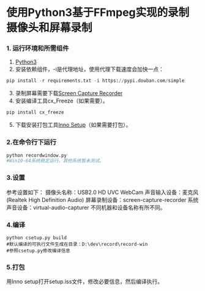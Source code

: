 # 使用Python3基于FFmpeg实现的录制摄像头和屏幕录制
### 1. 运行环境和所需组件
  1. [Python3](https://www.python.org/downloads)
  2. 安装依赖组件，-i是代理地址，使用代理下载速度会加快一点：
```python
pip install -r requirements.txt -i https://pypi.douban.com/simple
```
  3. 录制屏幕需要下载[Screen Capture Recorder](https://sourceforge.net/projects/screencapturer/)
  4. 安装编译工具cx_Freeze（如果需要）。
  ```python
  pip install cx_freeze
  ```
  5. 下载安装打包工具[Inno Setup](http://www.jrsoftware.org/isinfo.php)（如果需要打包）。
### 2.在命令行下运行
```python
python recordwindow.py
#Win10-64系统稳定运行，其他系统暂未测试。
```
### 3.设置
参考设置如下：
摄像头名称：USB2.0 HD UVC WebCam
声音输入设备：麦克风 (Realtek High Definition Audio)
屏幕录制设备：screen-capture-recorder
系统声音设备：virtual-audio-capturer
不同机器和设备名称有所不同。
### 4.编译
```
python csetup.py build
#默认编译的可执行文件生成在目录：D:\dev\record\record-win
#参照csetup.py修改编译信息
```
### 5.打包
用Inno setup打开setup.iss文件，修改必要信息，然后编译执行。
